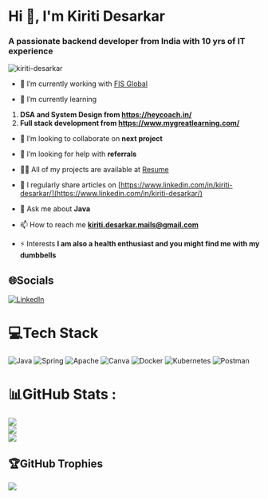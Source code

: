 # Hi 👋, I'm Kiriti Desarkar #
### A passionate backend developer from India with 10 yrs of IT experience ###

<p align="left"> <img src="https://komarev.com/ghpvc/?username=kiriti-desarkar&label=Profile%20views&color=0e75b6&style=flat" alt="kiriti-desarkar" /> </p>

- 🔭 I’m currently working with [FIS Global](https://www.fisglobal.com/)

- 🌱 I’m currently learning 
1. **DSA and System Design from https://heycoach.in/** 
2. **Full stack development from https://www.mygreatlearning.com/**

- 👯 I’m looking to collaborate on **next project**

- 🤝 I’m looking for help with **referrals**

- 👨‍💻 All of my projects are available at [Resume](https://github.com/kiriti-desarkar/kiriti-desarkar/blob/main/kiritiResume.pdf)

- 📝 I regularly share articles on [https://www.linkedin.com/in/kiriti-desarkar/](https://www.linkedin.com/in/kiriti-desarkar/)

- 💬 Ask me about **Java**

- 📫 How to reach me **kiriti.desarkar.mails@gmail.com**

- ⚡ Interests **I am also a health enthusiast and you might find me with my dumbbells**

## 🌐Socials 
[![LinkedIn](https://img.shields.io/badge/LinkedIn-%230077B5.svg?logo=linkedin&logoColor=white)](https://linkedin.com/in/kiriti-desarkar) 

# 💻Tech Stack
![Java](https://img.shields.io/badge/java-%23ED8B00.svg?style=for-the-badge&logo=java&logoColor=white) 
![Spring](https://img.shields.io/badge/spring-%236DB33F.svg?style=for-the-badge&logo=spring&logoColor=white) 
![Apache](https://img.shields.io/badge/apache-%23D42029.svg?style=for-the-badge&logo=apache&logoColor=white) 
![Canva](https://img.shields.io/badge/Canva-%2300C4CC.svg?style=for-the-badge&logo=Canva&logoColor=white) 
![Docker](https://img.shields.io/badge/docker-%230db7ed.svg?style=for-the-badge&logo=docker&logoColor=white) 
![Kubernetes](https://img.shields.io/badge/kubernetes-%23326ce5.svg?style=for-the-badge&logo=kubernetes&logoColor=white) 
![Postman](https://img.shields.io/badge/Postman-FF6C37?style=for-the-badge&logo=postman&logoColor=white)

# 📊GitHub Stats :
![](https://github-readme-stats.vercel.app/api?username=kiriti-desarkar&theme=radical&hide_border=false&include_all_commits=false&count_private=false)<br/>
![](https://github-readme-streak-stats.herokuapp.com/?user=kiriti-desarkar&theme=radical&hide_border=false)<br/>
![](https://github-readme-stats.vercel.app/api/top-langs/?username=kiriti-desarkar&theme=radical&hide_border=false&include_all_commits=false&count_private=false&layout=compact)

## 🏆GitHub Trophies
![](https://github-trophies.vercel.app/?username=kiriti-desarkar&theme=dracula&no-frame=false&no-bg=false&margin-w=4)
